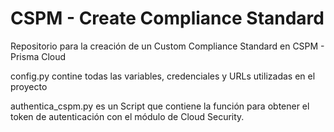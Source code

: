 # CSPM - Create Compliance Standard
Repositorio para la creación de un Custom Compliance Standard en CSPM - Prisma Cloud

config.py contine todas las variables, credenciales y URLs utilizadas en el proyecto

authentica_cspm.py es un Script que contiene la función para obtener el token de autenticación con el módulo de Cloud Security.